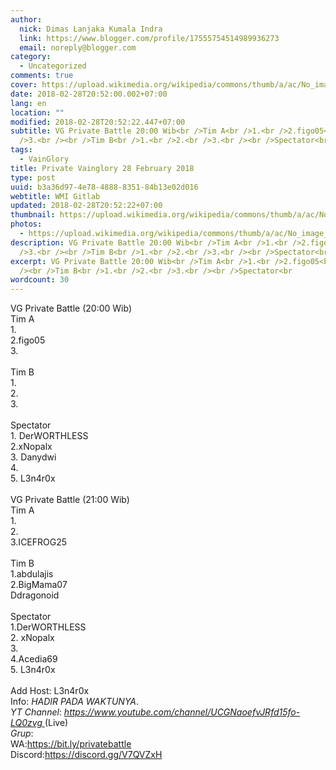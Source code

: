```yaml
---
author:
  nick: Dimas Lanjaka Kumala Indra
  link: https://www.blogger.com/profile/17555754514989936273
  email: noreply@blogger.com
category:
  - Uncategorized
comments: true
cover: https://upload.wikimedia.org/wikipedia/commons/thumb/a/ac/No_image_available.svg/2048px-No_image_available.svg.png
date: 2018-02-28T20:52:00.002+07:00
lang: en
location: ""
modified: 2018-02-28T20:52:22.447+07:00
subtitle: VG Private Battle 20:00 Wib<br />Tim A<br />1.<br />2.figo05<br
  />3.<br /><br />Tim B<br />1.<br />2.<br />3.<br /><br />Spectator<br
tags:
  - VainGlory
title: Private Vainglory 28 February 2018
type: post
uuid: b3a36d97-4e78-4888-8351-84b13e02d016
webtitle: WMI Gitlab
updated: 2018-02-28T20:52:22+07:00
thumbnail: https://upload.wikimedia.org/wikipedia/commons/thumb/a/ac/No_image_available.svg/2048px-No_image_available.svg.png
photos:
  - https://upload.wikimedia.org/wikipedia/commons/thumb/a/ac/No_image_available.svg/2048px-No_image_available.svg.png
description: VG Private Battle 20:00 Wib<br />Tim A<br />1.<br />2.figo05<br
  />3.<br /><br />Tim B<br />1.<br />2.<br />3.<br /><br />Spectator<br
excerpt: VG Private Battle 20:00 Wib<br />Tim A<br />1.<br />2.figo05<br />3.<br
  /><br />Tim B<br />1.<br />2.<br />3.<br /><br />Spectator<br
wordcount: 30
---
```


<p>VG Private Battle (20:00 Wib)<br>Tim A<br>1.<br>2.figo05<br>3.<br><br>Tim B<br>1.<br>2.<br>3.<br><br>Spectator<br>1. DerWORTHLESS<br>2.xNopalx<br>3. Danydwi<br>4.<br>5. L3n4r0x<br><br>VG Private Battle (21:00 Wib)<br>Tim A<br>1.<br>2.<br>3.ICEFROG25<br><br>Tim B<br>1.abdulajis<br>2.BigMama07<br>Ddragonoid<br><br>Spectator<br>1.DerWORTHLESS<br>2. xNopalx<br>3.<br>4.Acedia69<br>5. L3n4r0x<br><br>Add Host: L3n4r0x<br>Info: <em>HADIR PADA WAKTUNYA</em>.<br><em>YT Channel</em>: <a href="https://www.youtube.com/channel/UCGNaoefvJRfd15fo-LQ0zvg" rel="noopener noreferer nofollow"><em>https://www.youtube.com/channel/UCGNaoefvJRfd15fo-LQ0zvg</em> </a>(Live)<br><em>Grup</em>:<br>WA:<a href="https://bit.ly/privatebattle" rel="noopener noreferer nofollow">https://bit.ly/privatebattle</a><br>Discord:<a href="https://discord.gg/V7QVZxH" rel="noopener noreferer nofollow">https://discord.gg/V7QVZxH</a></p>

